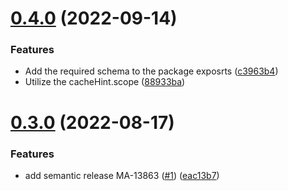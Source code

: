 # [0.4.0](https://github.com/Otard95/apollo-cache-field-resolver/compare/v0.3.0...v0.4.0) (2022-09-14)


### Features

* Add the required schema to the package exposrts ([c3963b4](https://github.com/Otard95/apollo-cache-field-resolver/commit/c3963b4a5e36209411538ce80e61afc4033bbbe8))
* Utilize the cacheHint.scope ([88933ba](https://github.com/Otard95/apollo-cache-field-resolver/commit/88933ba47ec45d8e45b83c6d1f37e89ae862fdec))

# [0.3.0](https://github.com/Otard95/apollo-cache-field-resolver/compare/v0.2.4...v0.3.0) (2022-08-17)


### Features

* add semantic release MA-13863 ([#1](https://github.com/Otard95/apollo-cache-field-resolver/issues/1)) ([eac13b7](https://github.com/Otard95/apollo-cache-field-resolver/commit/eac13b77399af9e6c96466c582e2b722fe20364e))
